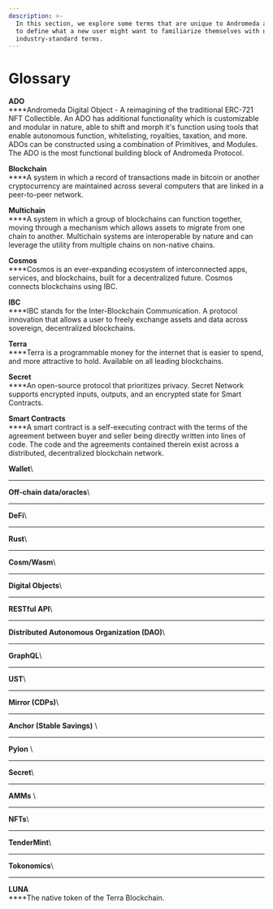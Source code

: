 ```yaml
---
description: >-
  In this section, we explore some terms that are unique to Andromeda and built
  to define what a new user might want to familiarize themselves with new
  industry-standard terms.
---
```


# Glossary

**ADO**\
****Andromeda Digital Object - A reimagining of the traditional ERC-721 NFT Collectible. An ADO has additional functionality which is customizable and modular in nature, able to shift and morph it's function using tools that enable autonomous function, whitelisting, royalties, taxation, and more. ADOs can be constructed using a combination of Primitives, and Modules. The ADO is the most functional building block of Andromeda Protocol.

**Blockchain**\
****A system in which a record of transactions made in bitcoin or another cryptocurrency are maintained across several computers that are linked in a peer-to-peer network.

**Multichain** \
****A system in which a group of blockchains can function together, moving through a mechanism which allows assets to migrate from one chain to another. Multichain systems are interoperable by nature and can leverage the utility from multiple chains on non-native chains.&#x20;

**Cosmos**\
****Cosmos is an ever-expanding ecosystem of interconnected apps, services, and blockchains, built for a decentralized future. Cosmos connects blockchains using IBC.

**IBC**\
****IBC stands for the Inter-Blockchain Communication. A protocol innovation that allows a user to freely exchange assets and data across sovereign, decentralized blockchains.

**Terra**\
****Terra is a programmable money for the internet that is easier to spend, and more attractive to hold. Available on all leading blockchains.

**Secret**\
****An open-source protocol that prioritizes privacy. Secret Network supports encrypted inputs, outputs, and an encrypted state for Smart Contracts.

**Smart Contracts**\
****A smart contract is a self-executing contract with the terms of the agreement between buyer and seller being directly written into lines of code. The code and the agreements contained therein exist across a distributed, decentralized blockchain network.

**Wallet**\
****

**Off-chain data/oracles**\
****

**DeFi**\
****

**Rust**\
****

**Cosm/Wasm**\
****

**Digital Objects**\
****

**RESTful API**\
****

**Distributed Autonomous Organization (DAO)**\
****

**GraphQL**\
****

**UST**\
****

**Mirror (CDPs)**\
****

**Anchor (Stable Savings)** \
****

**Pylon** \
****

**Secret**\
****

**AMMs** \
****

**NFTs**\
****

**TenderMint**\
****

**Tokonomics**\
****

**LUNA**\
****The native token of the Terra Blockchain.
